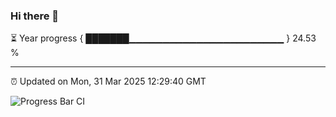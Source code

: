 ### Hi there 👋

⏳ Year progress { ███████▁▁▁▁▁▁▁▁▁▁▁▁▁▁▁▁▁▁▁▁▁▁▁ } 24.53 %

---

⏰ Updated on Mon, 31 Mar 2025 12:29:40 GMT

![Progress Bar CI](https://github.com/liununu/liununu/workflows/Progress%20Bar%20CI/badge.svg)
